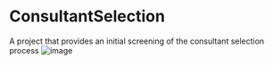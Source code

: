 # ConsultantSelection
A project that provides an initial screening of the consultant selection process
![image](https://github.com/user-attachments/assets/b7e62808-eb0c-46e9-a3b2-848ae7dc4e14)


